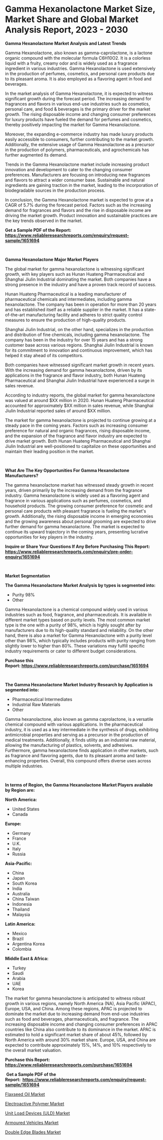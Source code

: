 <p><h1>Gamma Hexanolactone Market Size, Market Share and Global Market Analysis Report, 2023 - 2030</h1></p><p><strong>Gamma Hexanolactone Market Analysis and Latest Trends</strong></p>
<p><p>Gamma Hexanolactone, also known as gamma-caprolactone, is a lactone organic compound with the molecular formula C6H10O2. It is a colorless liquid with a fruity, creamy odor and is widely used as a fragrance ingredient in various industries. Gamma Hexanolactone is used extensively in the production of perfumes, cosmetics, and personal care products due to its pleasant aroma. It is also employed as a flavoring agent in food and beverages.</p><p>In the market analysis of Gamma Hexanolactone, it is expected to witness significant growth during the forecast period. The increasing demand for fragrances and flavors in various end-use industries such as cosmetics, personal care, and food & beverages is the primary driver for the market growth. The rising disposable income and changing consumer preferences for luxury products have fueled the demand for perfumes and cosmetics, thereby positively impacting the market for Gamma Hexanolactone.</p><p>Moreover, the expanding e-commerce industry has made luxury products easily accessible to consumers, further contributing to the market growth. Additionally, the extensive usage of Gamma Hexanolactone as a precursor in the production of polymers, pharmaceuticals, and agrochemicals has further augmented its demand.</p><p>Trends in the Gamma Hexanolactone market include increasing product innovation and development to cater to the changing consumer preferences. Manufacturers are focusing on introducing new fragrances and flavors to attract a wider consumer base. Sustainable and natural ingredients are gaining traction in the market, leading to the incorporation of biodegradable sources in the production process.</p><p>In conclusion, the Gamma Hexanolactone market is expected to grow at a CAGR of 5.7% during the forecast period. Factors such as the increasing demand for fragrances and flavors and the rise in disposable income are driving the market growth. Product innovation and sustainable practices are the key trends observed in the market.</p></p>
<p><strong>Get a Sample PDF of the Report:&nbsp; <a href="https://www.reliableresearchreports.com/enquiry/request-sample/1651694">https://www.reliableresearchreports.com/enquiry/request-sample/1651694</a></strong></p>
<p>&nbsp;</p>
<p><strong>Gamma Hexanolactone Major Market Players</strong></p>
<p><p>The global market for gamma hexanolactone is witnessing significant growth, with key players such as Hunan Huateng Pharmaceutical and Shanghai Jiulin Industrial dominating the market. Both companies have a strong presence in the industry and have a proven track record of success.</p><p>Hunan Huateng Pharmaceutical is a leading manufacturer of pharmaceutical chemicals and intermediates, including gamma hexanolactone. The company has been in operation for more than 20 years and has established itself as a reliable supplier in the market. It has a state-of-the-art manufacturing facility and adheres to strict quality control measures to ensure the production of high-quality products.</p><p>Shanghai Jiulin Industrial, on the other hand, specializes in the production and distribution of fine chemicals, including gamma hexanolactone. The company has been in the industry for over 15 years and has a strong customer base across various regions. Shanghai Jiulin Industrial is known for its commitment to innovation and continuous improvement, which has helped it stay ahead of its competitors.</p><p>Both companies have witnessed significant market growth in recent years. With the increasing demand for gamma hexanolactone, driven by its applications in the fragrance and flavor industry, both Hunan Huateng Pharmaceutical and Shanghai Jiulin Industrial have experienced a surge in sales revenue. </p><p>According to industry reports, the global market for gamma hexanolactone was valued at around $XX million in 2020. Hunan Huateng Pharmaceutical accounted for approximately $XX million in sales revenue, while Shanghai Jiulin Industrial reported sales of around $XX million. </p><p>The market for gamma hexanolactone is projected to continue growing at a steady pace in the coming years. Factors such as increasing consumer preference for natural and organic fragrances, rising disposable income, and the expansion of the fragrance and flavor industry are expected to drive market growth. Both Hunan Huateng Pharmaceutical and Shanghai Jiulin Industrial are well-positioned to capitalize on these opportunities and maintain their leading position in the market.</p></p>
<p>&nbsp;</p>
<p><strong>What Are The Key Opportunities For Gamma Hexanolactone Manufacturers?</strong></p>
<p><p>The gamma hexanolactone market has witnessed steady growth in recent years, driven primarily by the increasing demand from the fragrance industry. Gamma hexanolactone is widely used as a flavoring agent and fragrance in various applications such as perfumes, cosmetics, and household products. The growing consumer preference for cosmetic and personal care products with pleasant fragrance is fueling the market's growth. Additionally, the rising disposable income in emerging economies and the growing awareness about personal grooming are expected to drive further demand for gamma hexanolactone. The market is expected to continue its upward trajectory in the coming years, presenting lucrative opportunities for key players in the industry.</p></p>
<p><strong>Inquire or Share Your Questions If Any Before Purchasing This Report: <a href="https://www.reliableresearchreports.com/enquiry/pre-order-enquiry/1651694">https://www.reliableresearchreports.com/enquiry/pre-order-enquiry/1651694</a></strong></p>
<p>&nbsp;</p>
<p><strong>Market Segmentation</strong></p>
<p><strong>The Gamma Hexanolactone Market Analysis by types is segmented into:</strong></p>
<p><ul><li>Purity 98%</li><li>Other</li></ul></p>
<p><p>Gamma Hexanolactone is a chemical compound widely used in various industries such as food, fragrance, and pharmaceuticals. It is available in different market types based on purity levels. The most common market type is the one with a purity of 98%, which is highly sought after by manufacturers due to its high-quality standard and reliability. On the other hand, there is also a market for Gamma Hexanolactone with a purity level other than 98%, which typically includes products with purity ranging from slightly lower to higher than 80%. These variations may fulfill specific industry requirements or cater to different budget considerations.</p></p>
<p><strong>Purchase this Report:&nbsp;<a href="https://www.reliableresearchreports.com/purchase/1651694">https://www.reliableresearchreports.com/purchase/1651694</a></strong></p>
<p>&nbsp;</p>
<p><strong>The Gamma Hexanolactone Market Industry Research by Application is segmented into:</strong></p>
<p><ul><li>Pharmaceutical Intermediates</li><li>Industrial Raw Materials</li><li>Other</li></ul></p>
<p><p>Gamma hexanolactone, also known as gamma caprolactone, is a versatile chemical compound with various applications. In the pharmaceutical industry, it is used as a key intermediate in the synthesis of drugs, exhibiting antimicrobial properties and serving as a precursor in the production of medical treatments. Additionally, it finds utility as an industrial raw material, allowing the manufacturing of plastics, solvents, and adhesives. Furthermore, gamma hexanolactone finds application in other markets, such as fragrance and flavoring agents, due to its pleasant aroma and taste-enhancing properties. Overall, this compound offers diverse uses across multiple industries.</p></p>
<p>&nbsp;</p>
<p><strong>In terms of Region, the Gamma Hexanolactone Market Players available by Region are:</strong></p>
<p>
    <p> <strong> North America: </strong>
        <ul>
            <li>United States</li>
            <li>Canada</li>
        </ul>
        </p> 
    <p> <strong> Europe: </strong>
        <ul>
            <li>Germany</li>
            <li>France</li>
            <li>U.K.</li>
            <li>Italy</li>
            <li>Russia</li>
        </ul>
        </p> 
    <p> <strong> Asia-Pacific: </strong>
        <ul>
            <li>China</li>
            <li>Japan</li>
            <li>South Korea</li>
            <li>India</li>
            <li>Australia</li>
            <li>China Taiwan</li>
            <li>Indonesia</li>
            <li>Thailand</li>
            <li>Malaysia</li>
        </ul>
        </p> 
    <p> <strong> Latin America: </strong>
        <ul>
            <li>Mexico</li>
            <li>Brazil</li>
            <li>Argentina Korea</li>
            <li>Colombia</li>
        </ul>
        </p> 
    <p> <strong> Middle East & Africa: </strong>
        <ul>
            <li>Turkey</li>
            <li>Saudi</li>
            <li>Arabia</li>
            <li>UAE</li>
            <li>Korea</li>
        </ul>
    </p>
    </p>
<p><p>The market for gamma hexanolactone is anticipated to witness robust growth in various regions, namely North America (NA), Asia Pacific (APAC), Europe, USA, and China. Among these regions, APAC is projected to dominate the market due to increasing demand from end-use industries such as food and beverages, pharmaceuticals, and fragrance. The increasing disposable income and changing consumer preferences in APAC countries like China also contribute to its dominance in the market. APAC is estimated to hold a significant market share of about 45%, followed by North America with around 30% market share. Europe, USA, and China are expected to contribute approximately 15%, 14%, and 10% respectively to the overall market valuation.</p></p>
<p><strong>Purchase this Report: <a href="https://www.reliableresearchreports.com/purchase/1651694">https://www.reliableresearchreports.com/purchase/1651694</a></strong></p>
<p>&nbsp;<strong>Get a Sample PDF of the Report:&nbsp;&nbsp;<a href="https://www.reliableresearchreports.com/enquiry/request-sample/1651694">https://www.reliableresearchreports.com/enquiry/request-sample/1651694</a></strong></p>
<p><strong></strong></p>
<p><p><a href="https://medium.com/@mariablack1944/flaxseed-oil-market-size-growth-forecast-2023-2030-5048c5a9b367">Flaxseed Oil Market</a></p><p><a href="https://www.linkedin.com/pulse/electroactive-polymer-market-size-share-global-analysis/">Electroactive Polymer Market</a></p><p><a href="https://www.linkedin.com/pulse/unit-load-devices-uld-market-share-amp-new-trends-analysis/">Unit Load Devices (ULD) Market</a></p><p><a href="https://www.linkedin.com/pulse/armoured-vehicles-market-share-amp-new-trends-analysis/">Armoured Vehicles Market</a></p><p><a href="https://medium.com/@christinascott1938/double-edge-blades-market-size-growth-forecast-2023-2030-cc323c88be62">Double Edge Blades Market</a></p></p>